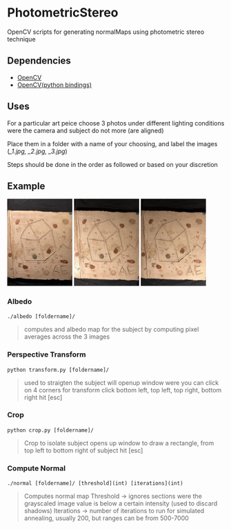 # PhotometricStereo

OpenCV scripts for generating normalMaps using photometric stereo technique

## Dependencies

* [OpenCV](https://medium.com/@jaskaranvirdi/setting-up-opencv-and-c-development-environment-in-xcode-b6027728003)
* [OpenCV(python bindings)](https://expressjs.com/)

## Uses

For a particular art peice choose 3 photos under different lighting conditions were the camera and subject do not more (are aligned)

Place them in a folder with a name of your choosing, and label the images (*_1.jpg, _2.jpg, _3.jpg*)

Steps should be done in the order as followed or based on your discretion

## Example

<img src="./Examples/_1.jpg" width="30%" display="inline-block">
<img src="./Examples/_2.jpg" width="30%" display="inline-block">
<img src="./Examples/_3.jpg" width="30%" display="inline-block">

### Albedo
```
./albedo [foldername]/
```
> computes and albedo map for the subject by computing pixel averages across the 3 images

### Perspective Transform
```
python transform.py [foldername]/
```
> used to straigten the subject
> will openup window were you can click on 4 corners for transform
> click bottom left, top left, top right, bottom right
> hit [esc]

### Crop
```
python crop.py [foldername]/
```

> Crop to isolate subject
> opens up window to draw a rectangle, from top left to bottom right of subject
> hit [esc]

### Compute Normal
```
./normal [foldername]/ [threshold](int) [iterations](int)
```
> Computes normal map
> Threshold -> ignores sections were the grayscaled image value is below a certain intensity (used to discard shadows)
> Iterations -> number of iterations to run for simulated annealing, usually 200, but ranges can be from 500-7000

